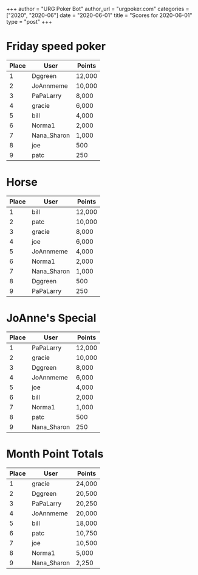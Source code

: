 +++
author = "URG Poker Bot"
author_url = "urgpoker.com"
categories = ["2020", "2020-06"]
date = "2020-06-01"
title = "Scores for 2020-06-01"
type = "post"
+++
# Friday speed poker

| Place | User | Points |
|-------|------|--------|
| 1 | Dggreen | 12,000 |
| 2 | JoAnnmeme | 10,000 |
| 3 | PaPaLarry | 8,000 |
| 4 | gracie | 6,000 |
| 5 | bill | 4,000 |
| 6 | Norma1 | 2,000 |
| 7 | Nana_Sharon | 1,000 |
| 8 | joe | 500 |
| 9 | patc | 250 |

# Horse

| Place | User | Points |
|-------|------|--------|
| 1 | bill | 12,000 |
| 2 | patc | 10,000 |
| 3 | gracie | 8,000 |
| 4 | joe | 6,000 |
| 5 | JoAnnmeme | 4,000 |
| 6 | Norma1 | 2,000 |
| 7 | Nana_Sharon | 1,000 |
| 8 | Dggreen | 500 |
| 9 | PaPaLarry | 250 |

# JoAnne's Special

| Place | User | Points |
|-------|------|--------|
| 1 | PaPaLarry | 12,000 |
| 2 | gracie | 10,000 |
| 3 | Dggreen | 8,000 |
| 4 | JoAnnmeme | 6,000 |
| 5 | joe | 4,000 |
| 6 | bill | 2,000 |
| 7 | Norma1 | 1,000 |
| 8 | patc | 500 |
| 9 | Nana_Sharon | 250 |

# Month Point Totals

| Place | User | Points |
|-------|------|--------|
| 1 | gracie | 24,000 |
| 2 | Dggreen | 20,500 |
| 3 | PaPaLarry | 20,250 |
| 4 | JoAnnmeme | 20,000 |
| 5 | bill | 18,000 |
| 6 | patc | 10,750 |
| 7 | joe | 10,500 |
| 8 | Norma1 | 5,000 |
| 9 | Nana_Sharon | 2,250 |
